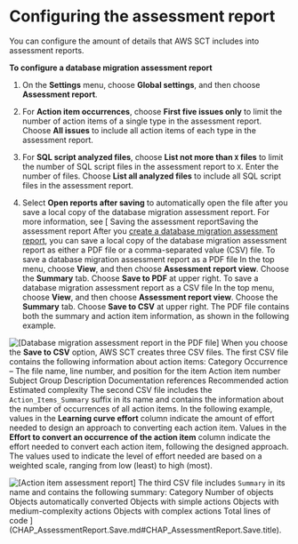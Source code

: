 # Configuring the assessment report<a name="CHAP_AssessmentReport.Configure"></a>

You can configure the amount of details that AWS SCT includes into assessment reports\.

**To configure a database migration assessment report**

1. On the **Settings** menu, choose **Global settings**, and then choose **Assessment report**\.

1. For **Action item occurrences**, choose **First five issues only** to limit the number of action items of a single type in the assessment report\. Choose **All issues** to include all action items of each type in the assessment report\.

1. For **SQL script analyzed files**, choose **List not more than `X` files** to limit the number of SQL script files in the assessment report to `X`\. Enter the number of files\. Choose **List all analyzed files** to include all SQL script files in the assessment report\.

1. Select **Open reports after saving** to automatically open the file after you save a local copy of the database migration assessment report\. For more information, see [ Saving the assessment reportSaving the assessment report  After you [create a database migration assessment report](CHAP_AssessmentReport.Create.md), you can save a local copy of the database migration assessment report as either a PDF file or a comma\-separated value \(CSV\) file\.  To save a database migration assessment report as a PDF file  In the top menu, choose **View**, and then choose **Assessment report view**\.    Choose the **Summary** tab\.    Choose **Save to PDF** at upper right\.    To save a database migration assessment report as a CSV file  In the top menu, choose **View**, and then choose **Assessment report view**\.    Choose the **Summary** tab\.    Choose **Save to CSV** at upper right\.     The PDF file contains both the summary and action item information, as shown in the following example\.  

![\[Database migration assessment report in the PDF file\]](http://docs.aws.amazon.com/SchemaConversionTool/latest/userguide/images/assessment_report.png)  When you choose the **Save to CSV** option, AWS SCT creates three CSV files\.   The first CSV file contains the following information about action items:   Category   Occurrence – The file name, line number, and position for the item   Action item number   Subject   Group   Description   Documentation references   Recommended action   Estimated complexity    The second CSV file includes the `Action_Items_Summary` suffix in its name and contains the information about the number of occurrences of all action items\.  In the following example, values in the **Learning curve effort** column indicate the amount of effort needed to design an approach to converting each action item\. Values in the **Effort to convert an occurrence of the action item** column indicate the effort needed to convert each action item, following the designed approach\. The values used to indicate the level of effort needed are based on a weighted scale, ranging from low \(least\) to high \(most\)\. 

![\[Action item assessment report\]](http://docs.aws.amazon.com/SchemaConversionTool/latest/userguide/images/action-item-cvs.png)  The third CSV file includes `Summary` in its name and contains the following summary:   Category   Number of objects   Objects automatically converted   Objects with simple actions   Objects with medium\-complexity actions   Objects with complex actions   Total lines of code   ](CHAP_AssessmentReport.Save.md#CHAP_AssessmentReport.Save.title)\.